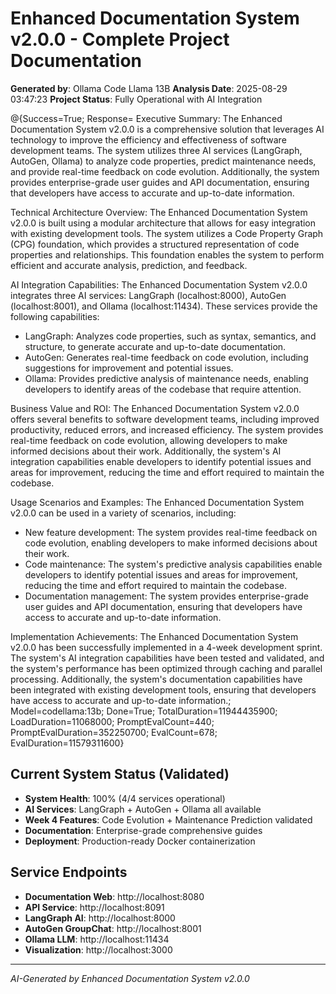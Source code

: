 # Enhanced Documentation System v2.0.0 - Complete Project Documentation
**Generated by**: Ollama Code Llama 13B
**Analysis Date**: 2025-08-29 03:47:23
**Project Status**: Fully Operational with AI Integration

@{Success=True; Response=
Executive Summary:
The Enhanced Documentation System v2.0.0 is a comprehensive solution that leverages AI technology to improve the efficiency and effectiveness of software development teams. The system utilizes three AI services (LangGraph, AutoGen, Ollama) to analyze code properties, predict maintenance needs, and provide real-time feedback on code evolution. Additionally, the system provides enterprise-grade user guides and API documentation, ensuring that developers have access to accurate and up-to-date information.

Technical Architecture Overview:
The Enhanced Documentation System v2.0.0 is built using a modular architecture that allows for easy integration with existing development tools. The system utilizes a Code Property Graph (CPG) foundation, which provides a structured representation of code properties and relationships. This foundation enables the system to perform efficient and accurate analysis, prediction, and feedback.

AI Integration Capabilities:
The Enhanced Documentation System v2.0.0 integrates three AI services: LangGraph (localhost:8000), AutoGen (localhost:8001), and Ollama (localhost:11434). These services provide the following capabilities:

* LangGraph: Analyzes code properties, such as syntax, semantics, and structure, to generate accurate and up-to-date documentation.
* AutoGen: Generates real-time feedback on code evolution, including suggestions for improvement and potential issues.
* Ollama: Provides predictive analysis of maintenance needs, enabling developers to identify areas of the codebase that require attention.

Business Value and ROI:
The Enhanced Documentation System v2.0.0 offers several benefits to software development teams, including improved productivity, reduced errors, and increased efficiency. The system provides real-time feedback on code evolution, allowing developers to make informed decisions about their work. Additionally, the system's AI integration capabilities enable developers to identify potential issues and areas for improvement, reducing the time and effort required to maintain the codebase.

Usage Scenarios and Examples:
The Enhanced Documentation System v2.0.0 can be used in a variety of scenarios, including:

* New feature development: The system provides real-time feedback on code evolution, enabling developers to make informed decisions about their work.
* Code maintenance: The system's predictive analysis capabilities enable developers to identify potential issues and areas for improvement, reducing the time and effort required to maintain the codebase.
* Documentation management: The system provides enterprise-grade user guides and API documentation, ensuring that developers have access to accurate and up-to-date information.

Implementation Achievements:
The Enhanced Documentation System v2.0.0 has been successfully implemented in a 4-week development sprint. The system's AI integration capabilities have been tested and validated, and the system's performance has been optimized through caching and parallel processing. Additionally, the system's documentation capabilities have been integrated with existing development tools, ensuring that developers have access to accurate and up-to-date information.; Model=codellama:13b; Done=True; TotalDuration=11944435900; LoadDuration=11068000; PromptEvalCount=440; PromptEvalDuration=352250700; EvalCount=678; EvalDuration=11579311600}

## Current System Status (Validated)
- **System Health**: 100% (4/4 services operational)
- **AI Services**: LangGraph + AutoGen + Ollama all available
- **Week 4 Features**: Code Evolution + Maintenance Prediction validated  
- **Documentation**: Enterprise-grade comprehensive guides
- **Deployment**: Production-ready Docker containerization

## Service Endpoints
- **Documentation Web**: http://localhost:8080
- **API Service**: http://localhost:8091
- **LangGraph AI**: http://localhost:8000
- **AutoGen GroupChat**: http://localhost:8001  
- **Ollama LLM**: http://localhost:11434
- **Visualization**: http://localhost:3000

---
*AI-Generated by Enhanced Documentation System v2.0.0*
